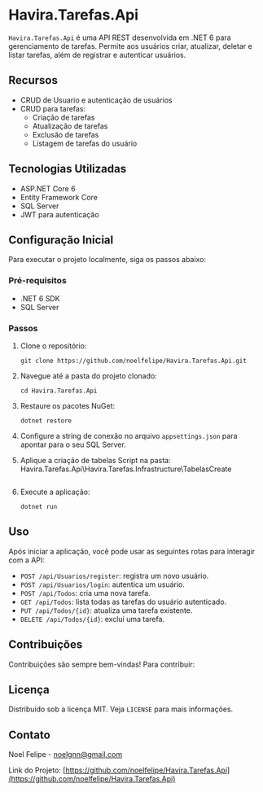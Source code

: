 
# Havira.Tarefas.Api

`Havira.Tarefas.Api` é uma API REST desenvolvida em .NET 6 para gerenciamento de tarefas. Permite aos usuários criar, atualizar, deletar e listar tarefas, além de registrar e autenticar usuários.

## Recursos

- CRUD de Usuario e autenticação de usuários
- CRUD para tarefas:
  - Criação de tarefas
  - Atualização de tarefas
  - Exclusão de tarefas
  - Listagem de tarefas do usuário

## Tecnologias Utilizadas

- ASP.NET Core 6
- Entity Framework Core
- SQL Server
- JWT para autenticação

## Configuração Inicial

Para executar o projeto localmente, siga os passos abaixo:

### Pré-requisitos

- .NET 6 SDK
- SQL Server

### Passos

1. Clone o repositório:
   ```
   git clone https://github.com/noelfelipe/Havira.Tarefas.Api.git
   ```
2. Navegue até a pasta do projeto clonado:
   ```
   cd Havira.Tarefas.Api
   ```
3. Restaure os pacotes NuGet:
   ```
   dotnet restore
   ```
4. Configure a string de conexão no arquivo `appsettings.json` para apontar para o seu SQL Server.

5. Aplique a criação de tabelas Script na pasta: Havira.Tarefas.Api\Havira.Tarefas.Infrastructure\TabelasCreate
   ```
6. Execute a aplicação:
   ```
   dotnet run
   ```

## Uso

Após iniciar a aplicação, você pode usar as seguintes rotas para interagir com a API:

- `POST /api/Usuarios/register`: registra um novo usuário.
- `POST /api/Usuarios/login`: autentica um usuário.
- `POST /api/Todos`: cria uma nova tarefa.
- `GET /api/Todos`: lista todas as tarefas do usuário autenticado.
- `PUT /api/Todos/{id}`: atualiza uma tarefa existente.
- `DELETE /api/Todos/{id}`: exclui uma tarefa.

## Contribuições

Contribuições são sempre bem-vindas! Para contribuir:

## Licença

Distribuído sob a licença MIT. Veja `LICENSE` para mais informações.

## Contato

Noel Felipe - noelgnn@gmail.com

Link do Projeto: [https://github.com/noelfelipe/Havira.Tarefas.Api](https://github.com/noelfelipe/Havira.Tarefas.Api)
